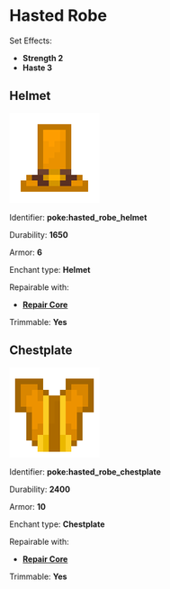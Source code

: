 # Hasted Robe

Set Effects:

* **Strength 2**
* **Haste 3**

## Helmet

![poke\_hasted\_robe\_hat](https://github.com/ItsMePok/PFE/blob/wikiAssets/wikiMain/hasted_robe_hat.png?raw=true)

Identifier: **poke:hasted\_robe\_helmet**

Durability: **1650**

Armor: **6**

Enchant type: **Helmet**

Repairable with:

* [**Repair Core**](https://pfewiki.gitbook.io/home/items/cores/repair-core)

Trimmable: **Yes**

## Chestplate

![poke\_hasted\_robe\_chestplate](https://github.com/ItsMePok/PFE/blob/wikiAssets/wikiMain/hasted_robe_chestplate.png?raw=true)

Identifier: **poke:hasted\_robe\_chestplate**

Durability: **2400**

Armor: **10**

Enchant type: **Chestplate**

Repairable with:

* [**Repair Core**](https://pfewiki.gitbook.io/home/items/cores/repair-core)

Trimmable: **Yes**
